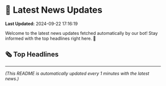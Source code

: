 # 📰 Latest News Updates
**Last Updated:** 2024-09-22 17:16:19

Welcome to the latest news updates fetched automatically by our bot! Stay informed with the top headlines right here. 🚀

## 🗞️ Top Headlines

---
*(This README is automatically updated every 1 minutes with the latest news.)*
